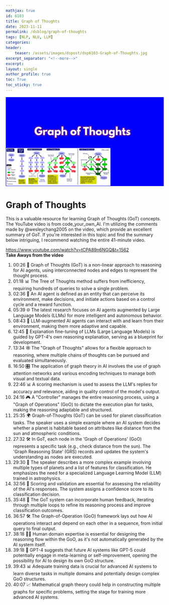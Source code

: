 ```yaml
---
mathjax: true
id: 6103
title: Graph of Thoughts
date: 2023-11-11
permalink: /dsblog/graph-of-thoughts
tags: [NLP, NLU, LLM]
categories:
header:
    teaser: /assets/images/dspost/dsp6103-Graph-of-Thoughts.jpg
excerpt_separator: "<!--more-->"  
excerpt:  
layout: single  
author_profile: true  
toc: True  
toc_sticky: true
---
```


![Graph of Thoughts](/assets/images/dspost/dsp6103-Graph-of-Thoughts.jpg)

# Graph of Thoughts

This is a valuable resource for learning Graph of Thoughts (GoT) concepts. The YouTube video is from code_your_own_AI. I'm utilizing the comments made by @wesleychang2005 on the video, which provide an excellent summary of GoT. If you're interested in this topic and find the summary below intriguing, I recommend watching the entire 41-minute video.

https://www.youtube.com/watch?v=tCPA89n6NGQ&t=1562   
**Take Aways from the video**   

1. 00:26 🤯 Graph of Thoughts (GoT) is a non-linear approach to reasoning for AI agents, using interconnected nodes and edges to represent the thought process.
1. 01:18 📊 The Tree of Thoughts method suffers from inefficiency, requiring hundreds of queries to solve a single problem.
1. 02:36 🎯 An AI agent is defined as an entity that can perceive its environment, make decisions, and initiate actions based on a control cycle and a reward function.
1. 05:39 🌐 The latest research focuses on AI agents augmented by Large Language Models (LLMs) for more intelligent and autonomous behavior.
1. 08:43 🤖 LLM-augmented AI agents can interact with and learn from their environment, making them more adaptive and capable.
1. 12:45 📝 Explanation fine-tuning of LLMs (Large Language Models) is guided by GPT-4's own reasoning explanation, serving as a blueprint for development.
1. 13:34 🕸️ The "Graph of Thoughts" allows for a flexible approach to reasoning, where multiple chains of thoughts can be pursued and evaluated simultaneously.
1. 16:50 🎛️ The application of graph theory in AI involves the use of graph attention networks and various encoding techniques to manage both visual and textual data.
1. 22:46 📊 A scoring mechanism is used to assess the LLM's replies for accuracy and relevance, aiding in quality control of the model's output.
1. 24:16 🎮 A "Controller" manages the entire reasoning process, using a "Graph of Operations" (GoO) to dictate the execution plan for tasks, making the reasoning adaptable and structured.
1. 25:35 🌍 Graph-of-Thoughts (GoT) can be used for planet classification tasks. The speaker uses a simple example where an AI system decides whether a planet is habitable based on attributes like distance from the sun and atmospheric conditions.
1. 27:32 🛠️ In GoT, each node in the 'Graph of Operations' (GoO) represents a specific task (e.g., check distance from the sun). The 'Graph Reasoning State' (GRS) records and updates the system's understanding as nodes are executed.
1. 29:30 📝 The speaker describes a more complex example involving multiple types of planets and a list of features for classification. He emphasizes the need for a specialized Language Learning Model (LLM) trained in astrophysics.
1. 32:56 🎯 Scoring and validation are essential for assessing the reliability of the AI's responses. The system assigns a confidence score to its classification decision.
1. 35:48 🔄 The GoT system can incorporate human feedback, iterating through multiple loops to refine its reasoning process and improve classification outcomes.  
1. 36:57 🛠️ The Graph-of-Operation (GoO) framework lays out how AI operations interact and depend on each other in a sequence, from initial query to final output.
1. 38:18 🙋‍♂️ Human domain expertise is essential for designing the reasoning flow within the GoO, as it's not automatically generated by the AI system itself.
1. 39:18 🤔 GPT-4 suggests that future AI systems like GPT-5 could potentially engage in meta-learning or self-improvement, opening the possibility for AI to design its own GoO structure.
1. 39:43 📊 Adequate training data is crucial for advanced AI systems to learn diverse tasks in multiple domains and potentially design complex GoO structures.
1. 40:07 📈 Mathematical graph theory could help in constructing multiple graphs for specific problems, setting the stage for training more advanced AI systems.



